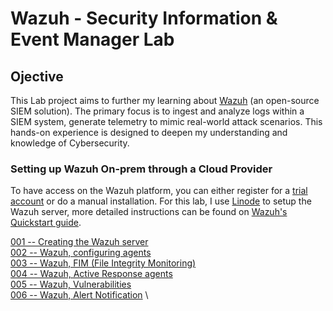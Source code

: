 # Wazuh - Security Information & Event Manager Lab
## Ojective
This Lab project aims to further my learning about [Wazuh](https://wazuh.com/about-us/) (an open-source SIEM solution). The primary focus is to ingest and analyze logs within a SIEM system, generate telemetry to mimic real-world attack scenarios. 
This hands-on experience is designed to deepen my understanding and knowledge of Cybersecurity.

### Setting up Wazuh On-prem through a Cloud Provider
To have access on the Wazuh platform, you can either register for a [trial account](https://console.cloud.wazuh.com/sign-up) or do a manual installation.
For this lab, I use [Linode](https://www.linode.com/company/about/) to setup the Wazuh server, more detailed instructions can be found on [Wazuh's Quickstart guide](https://documentation.wazuh.com/current/quickstart.html). 

[001 -- Creating the Wazuh server](./content/001-Creating-the-Wazuh-server.md) \
[002 -- Wazuh, configuring agents](./content/002-Adding-the-Wazuh-agents.md) \
[003 -- Wazuh, FIM (File Integrity Monitoring)](./content/002-Adding-the-Wazuh-agents.md) \
[004 -- Wazuh, Active Response agents](./content/002-Adding-the-Wazuh-agents.md) \
[005 -- Wazuh, Vulnerabilities](./content/002-Adding-the-Wazuh-agents.md) \
[006 -- Wazuh, Alert Notification](./content/002-Adding-the-Wazuh-agents.md) \ 
